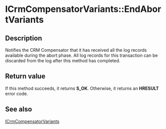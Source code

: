 # ICrmCompensatorVariants::EndAbortVariants

## Description

Notifies the CRM Compensator that it has received all the log records available during the abort phase. All log records for this transaction can be discarded from the log after this method has completed.

## Return value

If this method succeeds, it returns **S_OK**. Otherwise, it returns an **HRESULT** error code.

## See also

[ICrmCompensatorVariants](https://learn.microsoft.com/windows/desktop/api/comsvcs/nn-comsvcs-icrmcompensatorvariants)